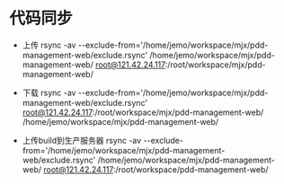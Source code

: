 # 代码同步
- 上传
    rsync -av --exclude-from='/home/jemo/workspace/mjx/pdd-management-web/exclude.rsync' /home/jemo/workspace/mjx/pdd-management-web/ root@121.42.24.117:/root/workspace/mjx/pdd-management-web/
- 下载
    rsync -av --exclude-from='/home/jemo/workspace/mjx/pdd-management-web/exclude.rsync' root@121.42.24.117:/root/workspace/mjx/pdd-management-web/ /home/jemo/workspace/mjx/pdd-management-web/

- 上传build到生产服务器
    rsync -av --exclude-from='/home/jemo/workspace/mjx/pdd-management-web/exclude.rsync' /home/jemo/workspace/mjx/pdd-management-web/ root@121.42.24.117:/root/workspace/pdd-management-web/
